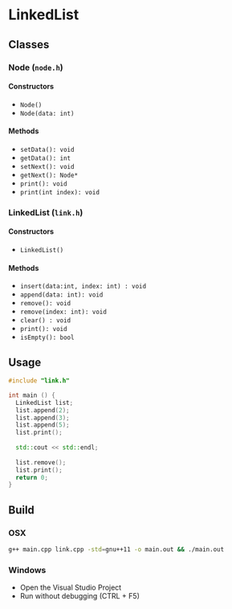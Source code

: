 # LinkedList

## Classes

### Node (`node.h`)

#### Constructors

* `Node()`
* `Node(data: int)`

#### Methods

* `setData(): void`
* `getData(): int`
* `setNext(): void`
* `getNext(): Node*`
* `print(): void`
* `print(int index): void`

### LinkedList (`link.h`)

#### Constructors

* `LinkedList()`

#### Methods

* `insert(data:int, index: int) : void`
* `append(data: int): void`
* `remove(): void`
* `remove(index: int): void`
* `clear() : void`
* `print(): void`
* `isEmpty(): bool`


## Usage

```cpp
#include "link.h"

int main () {
  LinkedList list;
  list.append(2);
  list.append(3);
  list.append(5);
  list.print();
  
  std::cout << std::endl;
  
  list.remove();
  list.print();
  return 0;
}
```

## Build

### OSX

```bash
g++ main.cpp link.cpp -std=gnu++11 -o main.out && ./main.out
```

### Windows

* Open the Visual Studio Project
* Run without debugging (CTRL + F5)